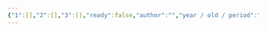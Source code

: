 ```yaml
---
{"1":[],"2":[],"3":[],"ready":false,"author":"","year / old / period":"","status":"","description":"","image":"","images":[],"location":"","museum":"","terms":"","features":[],"dg-publish":true,"permalink":"/tabliczy/protorenessans-i-rannee-vozrozhdenie/kafedra-pizanskogo-baptisteriya/","dgPassFrontmatter":true}
---
```



